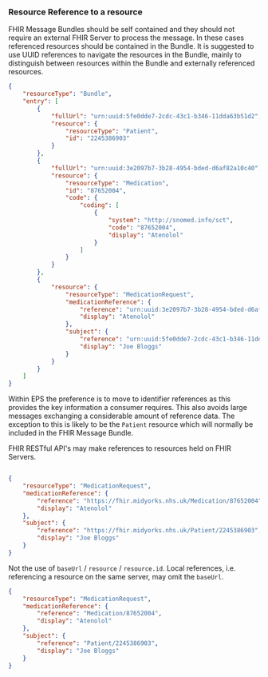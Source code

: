 ### Resource Reference to a resource

FHIR Message Bundles should be self contained and they should not require an external FHIR Server to process the message. In these cases referenced resources should be contained in the Bundle. It is suggested to use UUID references to navigate the resources in the Bundle, mainly to distinguish between resources within the Bundle and externally referenced resources.

```json
{
    "resourceType": "Bundle",
    "entry": [
        {
            "fullUrl": "urn:uuid:5fe0dde7-2cdc-43c1-b346-11dda63b51d2",
            "resource": {
                "resourceType": "Patient",
                "id": "2245386903"
            }
        },
        {
            "fullUrl": "urn:uuid:3e2097b7-3b28-4954-bded-d6af82a10c40",
            "resource": {
                "resourceType": "Medication",
                "id": "87652004",
                "code": {
                    "coding": [
                        {
                            "system": "http://snomed.info/sct",
                            "code": "87652004",
                            "display": "Atenolol"
                        }
                    ]
                }
            }
        },
        {
            "resource": {
                "resourceType": "MedicationRequest",
                "medicationReference": {
                    "reference": "urn:uuid:3e2097b7-3b28-4954-bded-d6af82a10c40",
                    "display": "Atenolol"
                },
                "subject": {
                    "reference": "urn:uuid:5fe0dde7-2cdc-43c1-b346-11dda63b51d2",
                    "display": "Joe Bloggs"
                }
            }
        }
    ]
}
```

Within EPS the preference is to move to identifier references as this provides the key information a consumer requires. This also avoids large messages exchanging a considerable amount of reference data. The exception to this is likely to be the `Patient` resource which will normally be included in the FHIR Message Bundle.

FHIR RESTful API's may make references to resources held on FHIR Servers. 

```json

{
    "resourceType": "MedicationRequest",
    "medicationReference": {
        "reference": "https://fhir.midyorks.nhs.uk/Medication/87652004",
        "display": "Atenolol"
    },
    "subject": {
        "reference": "https://fhir.midyorks.nhs.uk/Patient/2245386903",
        "display": "Joe Bloggs"
    }
}

```

Not the use of `baseUrl` / `resource` / `resource.id`. Local references, i.e. referencing a resource on the same server, may omit the `baseUrl`.

```json
{
    "resourceType": "MedicationRequest",
    "medicationReference": {
        "reference": "Medication/87652004",
        "display": "Atenolol"
    },
    "subject": {
        "reference": "Patient/2245386903",
        "display": "Joe Bloggs"
    }
}

```
